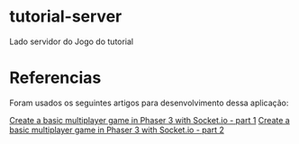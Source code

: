# tutorial-server
Lado servidor do Jogo do tutorial

# Referencias
Foram usados os seguintes artigos para desenvolvimento dessa aplicação:

[Create a basic multiplayer game in Phaser 3 with Socket.io - part 1](https://gamedevacademy.org/create-a-basic-multiplayer-game-in-phaser-3-with-socket-io-part-1/)
[Create a basic multiplayer game in Phaser 3 with Socket.io - part 2](https://gamedevacademy.org/create-a-basic-multiplayer-game-in-phaser-3-with-socket-io-part-2/)